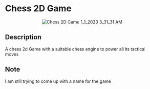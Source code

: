# Chess 2D Game
<div align="center">
<img alt="Chess 2D Game 1_1_2023 3_31_31 AM" src="https://user-images.githubusercontent.com/71243271/210160510-5e471485-542a-41d5-9f6f-3160b5616641.png">
</div>

## Description
A chess 2d Game with a suitable chess engine to power all its tactical moves

## Note
I am still trying to come up with a name for the game

